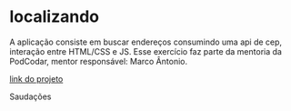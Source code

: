 # localizando

A aplicação consiste em buscar endereços consumindo uma api de cep, interação entre HTML/CSS e JS. Esse exercício faz parte da mentoria da PodCodar, mentor responsável: Marco Ântonio.

[link do projeto](https://joel-leal.github.io/localizando/)

Saudações
